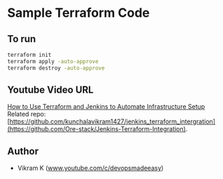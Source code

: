 # Sample Terraform Code

## To run 
```sh
terraform init
terraform apply -auto-approve
terraform destroy -auto-approve
```

## Youtube Video URL
[How to Use Terraform and Jenkins to Automate Infrastructure Setup](https://youtu.be/kIDiP3Unj7Y)
</br>
Related repo: [https://github.com/kunchalavikram1427/jenkins_terraform_intergration](https://github.com/Ore-stack/Jenkins-Terraform-Integration).
## Author
- Vikram K (www.youtube.com/c/devopsmadeeasy)
